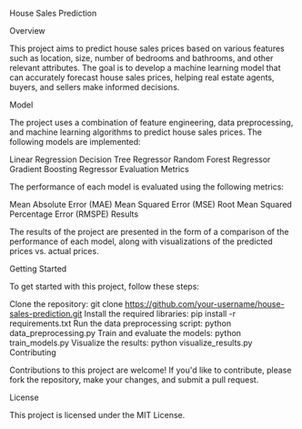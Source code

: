 House Sales Prediction

Overview

This project aims to predict house sales prices based on various features such as location, size, number of bedrooms and bathrooms, and other relevant attributes. The goal is to develop a machine learning model that can accurately forecast house sales prices, helping real estate agents, buyers, and sellers make informed decisions.

Model

The project uses a combination of feature engineering, data preprocessing, and machine learning algorithms to predict house sales prices. The following models are implemented:

Linear Regression
Decision Tree Regressor
Random Forest Regressor
Gradient Boosting Regressor
Evaluation Metrics

The performance of each model is evaluated using the following metrics:

Mean Absolute Error (MAE)
Mean Squared Error (MSE)
Root Mean Squared Percentage Error (RMSPE)
Results

The results of the project are presented in the form of a comparison of the performance of each model, along with visualizations of the predicted prices vs. actual prices.

Getting Started

To get started with this project, follow these steps:

Clone the repository: git clone https://github.com/your-username/house-sales-prediction.git
Install the required libraries: pip install -r requirements.txt
Run the data preprocessing script: python data_preprocessing.py
Train and evaluate the models: python train_models.py
Visualize the results: python visualize_results.py
Contributing

Contributions to this project are welcome! If you'd like to contribute, please fork the repository, make your changes, and submit a pull request.

License

This project is licensed under the MIT License. 
